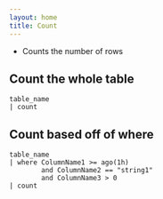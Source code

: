 ```yaml
---
layout: home
title: Count
---
```


- Counts the number of rows

## Count the whole table

```KQL
table_name
| count
```

## Count based off of where

```KQL
table_name
| where ColumnName1 >= ago(1h)
        and ColumnName2 == "string1"
        and ColumnName3 > 0
| count
```
